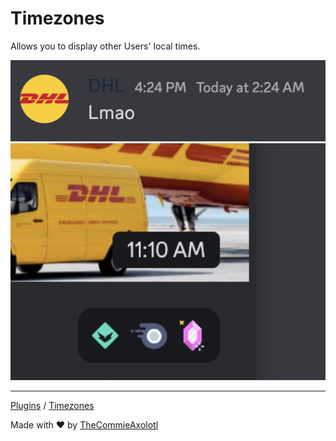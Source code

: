 # Timezones
Allows you to display other Users' local times.

<img width="600" src="https://raw.githubusercontent.com/TheCommieAxolotl/Velocity-Addons/main/Plugins/Timezones/assets/message.png" />
<img width="600" src="https://raw.githubusercontent.com/TheCommieAxolotl/Velocity-Addons/main/Plugins/Timezones/assets/popout.png" />

---

[Plugins](https://github.com/TheCommieAxolotl/Velocity-Addons/tree/main/Plugins) / [Timezones](https://github.com/TheCommieAxolotl/Velocity-Addons/tree/main/Plugins/Timezones)

Made with ❤️ by [TheCommieAxolotl](https://github.com/TheCommieAxolotl)